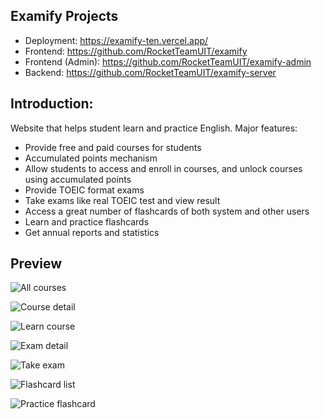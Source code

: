 ## Examify Projects
- Deployment: https://examify-ten.vercel.app/
- Frontend: https://github.com/RocketTeamUIT/examify
- Frontend (Admin): https://github.com/RocketTeamUIT/examify-admin
- Backend: https://github.com/RocketTeamUIT/examify-server

## Introduction:
Website that helps student learn and practice English. Major features:
- Provide free and paid courses for students
- Accumulated points mechanism
- Allow students to access and enroll in courses, and unlock courses using accumulated points
- Provide TOEIC format exams
- Take exams like real TOEIC test and view result
- Access a great number of flashcards of both system and other users
- Learn and practice flashcards
- Get annual reports and statistics

## Preview
![All courses](https://github.com/RocketTeamUIT/examify/assets/93902080/8cfc4244-3819-45e2-93b7-a4d7fdf9ba70)

![Course detail](https://github.com/RocketTeamUIT/examify/assets/93902080/19b4d64c-a813-4a38-8b99-c73005d62e60)

![Learn course](https://github.com/RocketTeamUIT/examify/assets/93902080/f3520c8b-ebd4-487a-bf2a-c0ebce73d704)

![Exam detail](https://github.com/RocketTeamUIT/examify/assets/93902080/e902c88c-ac1b-4f2f-961e-0ee7172c63b8)

![Take exam](https://github.com/RocketTeamUIT/examify/assets/93902080/630578ea-5b07-4ad0-9288-9ae7edc54889)

![Flashcard list](https://github.com/RocketTeamUIT/examify/assets/93902080/b235278f-3cd5-4e97-ba90-9cc656d12b63)

![Practice flashcard](https://github.com/RocketTeamUIT/examify/assets/93902080/5da59079-dcd5-40e0-ba2d-95b6906ea900)
